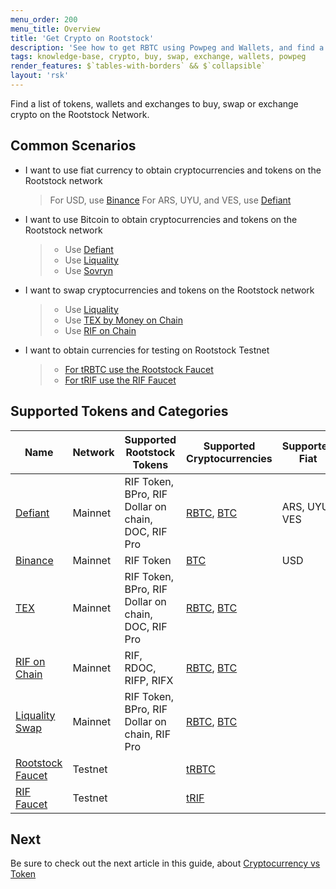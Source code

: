 ```yaml
---
menu_order: 200
menu_title: Overview
title: 'Get Crypto on Rootstock'
description: 'See how to get RBTC using Powpeg and Wallets, and find a list of tokens, wallets and exchanges to buy, swap or exchange crypto on the Rootstock Network'
tags: knowledge-base, crypto, buy, swap, exchange, wallets, powpeg
render_features: $`tables-with-borders` && $`collapsible`
layout: 'rsk'
---
```


Find a list of tokens, wallets and exchanges to buy, swap or exchange crypto on the Rootstock Network.

## Common Scenarios

[](#top "collapsible")
- I want to use fiat currency to obtain cryptocurrencies and tokens on the Rootstock network
    > For USD, use [Binance](https://www.binance.com/en)
    > For ARS, UYU, and VES, use [Defiant](https://dev.rootstock.io/solutions/defiant/)
- I want to use Bitcoin to obtain cryptocurrencies and tokens on the Rootstock network
    > - Use [Defiant](/solutions/defiant/)
    > - Use [Liquality](/solutions/liquality/)	
    > - Use [Sovryn](/solutions/sovryn/)
- I want to swap cryptocurrencies and tokens on the Rootstock network
    > - Use [Liquality](https://liquality.io/)
    > - Use [TEX by Money on Chain](https://tex.moneyonchain.com/)
    > - Use [RIF on Chain](https://rif.moneyonchain.com/)
- I want to obtain currencies for testing on Rootstock Testnet
    > - [For tRBTC use the Rootstock Faucet](https://faucet.rsk.co/)
    > - [For tRIF use the RIF Faucet](https://faucet.rifos.org/)

## Supported Tokens and Categories

| Name | Network | Supported Rootstock Tokens| Supported Cryptocurrencies | Supported Fiat | Category
| --- | --- | --- | --- | --- |   ---|
|[Defiant](https://dev.rootstock.io/solutions/defiant/) | Mainnet | RIF Token, BPro, RIF Dollar on chain, DOC, RIF Pro  | [RBTC](https://dev.rootstock.io/rsk/rbtc/), [BTC](https://bitcoin.org/bitcoin.pdf)   | ARS, UYU, VES    |    Wallet + P2P Swap|
|[Binance](https://www.binance.com/en) | Mainnet | RIF Token  |  [BTC](https://bitcoin.org/bitcoin.pdf)   |  USD   |    Exchange|
|[TEX](https://tex.moneyonchain.com/) | Mainnet | RIF Token, BPro, RIF Dollar on chain, DOC, RIF Pro  | [RBTC](https://dev.rootstock.io/rsk/rbtc/), [BTC](https://bitcoin.org/bitcoin.pdf)    |    |    Decentralised Exchange|
|[RIF on Chain](https://rif.moneyonchain.com/) | Mainnet | RIF, RDOC, RIFP, RIFX  | [RBTC](https://dev.rootstock.io/rsk/rbtc/), [BTC](https://bitcoin.org/bitcoin.pdf)    |    |    Decentralised Exchange|
|[Liquality Swap](https://liquality.io/atomic-swap-wallet.html) | Mainnet | RIF Token, BPro, RIF Dollar on chain, RIF Pro  | [RBTC](https://dev.rootstock.io/rsk/rbtc/), [BTC](https://bitcoin.org/bitcoin.pdf)    |    |   Wallet + P2P Swap|
|[Rootstock Faucet](https://faucet.rsk.co/) | Testnet | | [tRBTC](https://dev.rootstock.io/RSK/rbtc/)   |    |    Faucet |
|[RIF Faucet](https://faucet.rsk.co/) | Testnet | | [tRIF](https://faucet.rifos.org/)   |    |    Faucet |

## Next
Be sure to check out the next article in this guide,
about [Cryptocurrency vs Token](/guides/get-crypto-on-rsk/cryptocurrency-vs-token/)